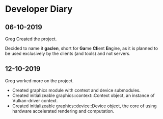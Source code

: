 # Developer Diary

## 06-10-2019

Greg Created the project.

Decided to name it **gaclen**, short for **Ga**me **Cl**ient **En**gine, as it is planned to be used exclusively by the clients (and tools) and not servers.

## 12-10-2019

Greg worked more on the project.

- Created graphics module with context and device submodules.
- Created initializeable graphics::context::Context object, an instance of Vulkan-driver context.
- Created initializeable graphics::device::Device object, the core of using hardware accelerated rendering and computation.
